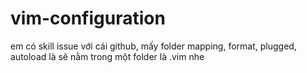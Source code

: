 # vim-configuration
em có skill issue với cái github, mấy folder mapping, format, plugged, autoload là sẽ nằm trong một folder là .vim nhe
